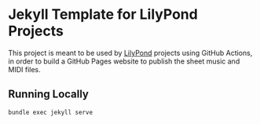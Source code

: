 # Jekyll Template for LilyPond Projects

This project is meant to be used by [LilyPond](https://lilypond.org/) projects using GitHub Actions, in order to build a GitHub Pages website to publish the sheet music and MIDI files.

## Running Locally

```text
bundle exec jekyll serve
```
